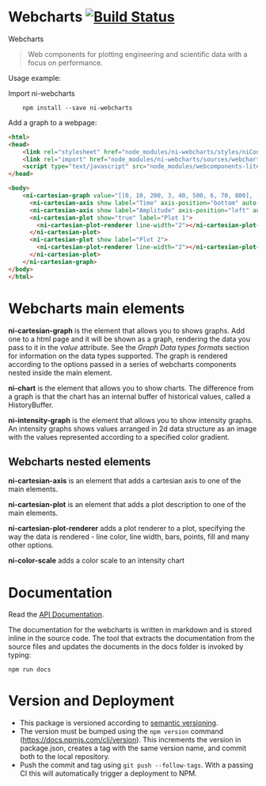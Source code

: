 # Webcharts [![Build Status](https://travis-ci.com/ni-kismet/webcharts.svg?token=MpaGws1pj7G9qToNQ6dS&branch=master)](https://travis-ci.com/ni-kismet/webcharts)

Webcharts

> Web components for plotting engineering and scientific data with a focus on performance.


Usage example:

Import ni-webcharts

```
    npm install --save ni-webcharts
```

Add a graph to a webpage:

```html
<html>
<head>
    <link rel="stylesheet" href="node_modules/ni-webcharts/styles/niControlStyles.css" />
    <link rel="import" href="node_modules/ni-webcharts/sources/webcharts.html"/>
    <script type="text/javascript" src="node_modules/webcomponents-lite/webcomponents-lite.js"></script>
</head>

<body>
    <ni-cartesian-graph value="[[0, 10, 200, 3, 40, 500, 6, 70, 800], [1, 2, 3, 4, 5]]">
      <ni-cartesian-axis show label="Time" axis-position="bottom" auto-scale></ni-cartesian-axis>
      <ni-cartesian-axis show label="Amplitude" axis-position="left" auto-scale></ni-cartesian-axis>
      <ni-cartesian-plot show="true" label="Plot 1">
        <ni-cartesian-plot-renderer line-width="2"></ni-cartesian-plot-renderer>
      </ni-cartesian-plot>
      <ni-cartesian-plot show label="Plot 2">
        <ni-cartesian-plot-renderer line-width="2"></ni-cartesian-plot-renderer>
      </ni-cartesian-plot>
    </ni-cartesian-graph>
</body>
</html>
```

# Webcharts main elements

**ni-cartesian-graph** is the element that allows you to shows graphs. Add one to a html page and it will be shown as a graph, rendering the data you pass to it in the *value* attribute. See the *Graph Data types formats* section for information on the data types supported. The graph is rendered according to the options passed in a series of webcharts components nested inside the main element.

**ni-chart** is the element that allows you to show charts. The difference from a graph is that the chart has an internal buffer of historical values, called a HistoryBuffer.

**ni-intensity-graph** is the element that allows you to show intensity graphs. An intensity graphs shows values arranged in 2d data structure as an image with the values represented according to a specified color gradient.

## Webcharts nested elements

**ni-cartesian-axis** is an element that adds a cartesian axis to one of the main elements.

**ni-cartesian-plot** is an element that adds a plot description to one of the main elements.

**ni-cartesian-plot-renderer** adds a plot renderer to a plot, specifying the way the data is rendered -  line color, line width, bars, points, fill and many other options.

**ni-color-scale** adds a color scale to an intensity chart


# Documentation

Read the [API Documentation](docs/API.md).


The documentation for the webcharts is written in markdown and is stored inline in the source code. The tool that extracts the documentation from the source files and updates the documents in the docs folder is invoked by typing:

```
npm run docs
```

# Version and Deployment
- This package is versioned according to [semantic versioning](http://semver.org).
- The version must be bumped using the `npm version` command (https://docs.npmjs.com/cli/version). This increments the version in package.json, creates a tag with the same version name, and commit both to the local repository.
- Push the commit and tag using `git push --follow-tags`. With a passing CI this will automatically trigger a deployment to NPM.
